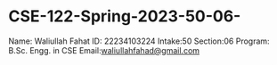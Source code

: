 # CSE-122-Spring-2023-50-06-
Name: Waliullah Fahat
ID: 22234103224
Intake:50
Section:06
Program: B.Sc. Engg. in CSE
Email:waliullahfahad@gmail.com
